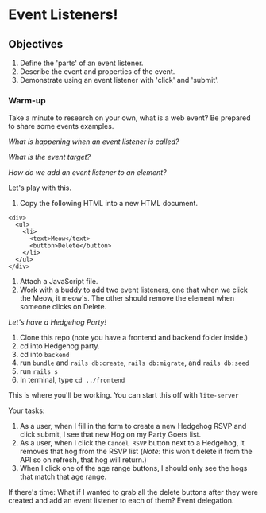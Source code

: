 # Event Listeners!

## Objectives
1. Define the 'parts' of an event listener.
1. Describe the event and properties of the event.
1. Demonstrate using an event listener with 'click' and 'submit'.


### Warm-up
  Take a minute to research on your own, what is a web event?
  Be prepared to share some events examples.




*What is happening when an event listener is called?*



*What is the event target?*



*How do we add an event listener to an element?*



Let's play with this.
1. Copy the following HTML into a new HTML document.

```
<div>
  <ul>
    <li>
      <text>Meow</text>
      <button>Delete</button>
    </li>
  </ul>
</div>
```
1. Attach a JavaScript file.
1. Work with a buddy to add two event listeners, one that when we click the Meow, it meow's. The other should
remove the element when someone clicks on Delete.



*Let's have a Hedgehog Party!*

1. Clone this repo (note you have a frontend and backend folder inside.)
1. cd into Hedgehog party.
1. cd into `backend`
1. run `bundle` and `rails db:create`, `rails db:migrate`, and `rails db:seed`
1. run `rails s`
1. In terminal, type `cd ../frontend`

This is where you'll be working. You can start this off with `lite-server`

Your tasks:
1. As a user, when I fill in the form to create a new Hedgehog RSVP and click submit, I
see that new Hog on my Party Goers list.
1. As a user, when I click the `Cancel RSVP` button next to a Hedgehog, it removes that
hog from the RSVP list (*Note:* this won't delete it from the API so on refresh, that hog will return.)
1. When I click one of the age range buttons, I should only see the hogs that match that age range.




If there's time:
What if I wanted to grab all the delete buttons after they were created and add an event
listener to each of them?  Event delegation.
